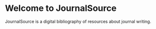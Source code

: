 # Welcome to JournalSource

JournalSource is a digital bibliography of resources about journal writing.
